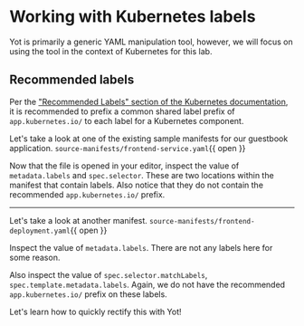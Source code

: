 # Working with Kubernetes labels

Yot is primarily a generic YAML manipulation tool, however, we will focus on using the tool in the context of Kubernetes for this lab.

## Recommended labels

Per the ["Recommended Labels" section of the Kubernetes documentation](https://kubernetes.io/docs/concepts/overview/working-with-objects/common-labels/), it is recommended to prefix a common shared label prefix of `app.kubernetes.io/` to each label for a Kubernetes component.

Let's take a look at one of the existing sample manifests for our guestbook application. `source-manifests/frontend-service.yaml`{{ open }}

Now that the file is opened in your editor, inspect the value of `metadata.labels` and `spec.selector`.  These are two locations within the manifest that contain labels.  Also notice that they do not contain the recommended `app.kubernetes.io/` prefix.

---

Let's take a look at another manifest.  `source-manifests/frontend-deployment.yaml`{{ open }}  

Inspect the value of `metadata.labels`.  There are not any labels here for some reason.  

Also inspect the value of `spec.selector.matchLabels`, `spec.template.metadata.labels`.  Again, we do not have the recommended `app.kubernetes.io/` prefix on these labels.

Let's learn how to quickly rectify this with Yot!
